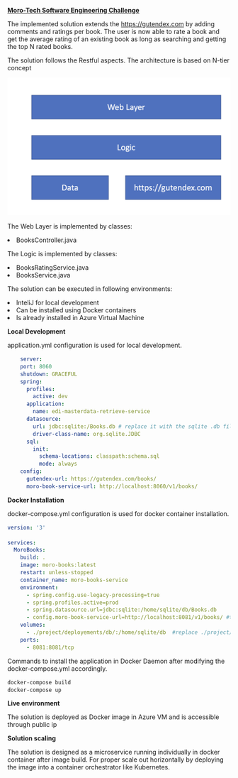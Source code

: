 <b> <u>Moro-Tech Software Engineering Challenge </u></b>

The implemented solution extends the <a href="https://gutendex.com/">https://gutendex.com</a> by adding comments and ratings per book.
The user is now able to rate a book and get the average rating of an existing book as long as searching and getting the top N rated books.

The solution follows the Restful aspects. The architecture is based on N-tier concept

![Alt text](files/nTier.png "Optional title")

The Web Layer is implemented by classes:
<li>BooksController.java</li>

The Logic is implemented by classes:
<li>BooksRatingService.java</li>
<li>BooksService.java</li>

The solution can be executed in following environments:
<li>InteliJ for local development</li>
<li>Can be installed using Docker containers</li>
<li>Is already installed in Azure Virtual Machine</li>

<b>Local Development</b>

application.yml configuration is used for local development.
```yaml
    server:
    port: 8060
    shutdown: GRACEFUL
    spring:
      profiles:
        active: dev
      application:
        name: edi-masterdata-retrieve-service
      datasource:
        url: jdbc:sqlite:/Books.db # replace it with the sqlite .db file in your local machine
        driver-class-name: org.sqlite.JDBC
      sql:
        init:
          schema-locations: classpath:schema.sql
          mode: always
    config:
      gutendex-url: https://gutendex.com/books/
      moro-book-service-url: http://localhost:8060/v1/books/
```

<b>Docker Installation</b>

docker-compose.yml configuration is used for docker container installation.
```yaml
version: '3'

services:
  MoroBooks:
    build: .
    image: moro-books:latest
    restart: unless-stopped
    container_name: moro-books-service
    environment:
      - spring.config.use-legacy-processing=true
      - spring.profiles.active=prod
      - spring.datasource.url=jdbc:sqlite:/home/sqlite/db/Books.db
      - config.moro-book-service-url=http://localhost:8081/v1/books/ #this needs to be replaced with the public ip and assigned port.
    volumes:
      - ./project/deployements/db/:/home/sqlite/db  #replace ./project/deployments/db/ with the actual path in the docker host machine.
    ports:
      - 8081:8081/tcp
```
Commands to install the application in Docker Daemon after modifying the docker-compose.yml accordingly.
```cmd
docker-compose build
docker-compose up
```
<b>Live environment</b>

The solution is deployed as Docker image in Azure VM and is accessible through public ip

<b>Solution scaling</b>

The solution is designed as a microservice running individually in docker container after image build.
For proper scale out horizontally by deploying the image into a container orchestrator like Kubernetes.

